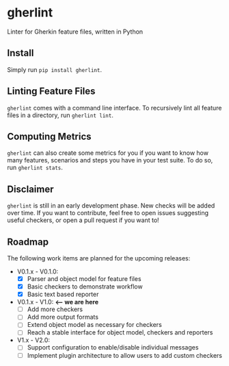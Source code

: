 # gherlint
Linter for Gherkin feature files, written in Python

## Install
Simply run ``pip install gherlint``.

## Linting Feature Files
``gherlint`` comes with a command line interface.
To recursively lint all feature files in a directory, run ``gherlint lint``.

## Computing Metrics
``gherlint`` can also create some metrics for you if you want to know how many features, scenarios and steps you have
in your test suite. To do so, run ``gherlint stats``.

## Disclaimer
``gherlint`` is still in an early development phase. New checks will be added over time.
If you want to contribute, feel free to open issues suggesting useful checkers, or open a pull request if you want
to!

## Roadmap

The following work items are planned for the upcoming releases:

* V0.1.x - V0.1.0:
    * [x] Parser and object model for feature files
    * [x] Basic checkers to demonstrate workflow
    * [x] Basic text based reporter
* V0.1.x - V1.0: **<-- we are here**
    * [ ] Add more checkers
    * [ ] Add more output formats
    * [ ] Extend object model as necessary for checkers
    * [ ] Reach a stable interface for object model, checkers and reporters
* V1.x - V2.0:
    * [ ] Support configuration to enable/disable individual messages
    * [ ] Implement plugin architecture to allow users to add custom checkers
